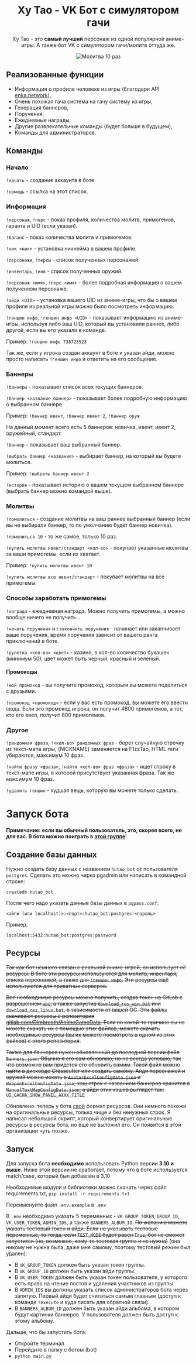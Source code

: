<h1 align="center">Ху Тао - VK Бот с симулятором гачи</h1>

<p align="center">Ху Тао - это <strong>самый лучший</strong> персонаж из одной популярной аниме-игры. А также бот VK с симулятором гачи/молитв оттуда же.</p>
<p align="center"><img alt="Молитва 10 раз" src="pictures/ten_wish_picture.png" /></p>

## Реализованные функции
- Информация о профиле человеке из игры (благодаря API [enka.network](https://enka.network/)),
- Очень похожая гача система на гачу систему из игры,
- Генерация баннеров,
- Поручения,
- Ежедневные награды,
- Другие развлекательные команды (будет больше в будущем),
- Команды для администраторов.

## Команды
### Начало
`!начать` - создание аккаунта в боте.

`!помощь` - ссылка на этот список.

### Информация
`!персонаж`, `!перс` - показ профиля, количества молитв, примогемов, гаранта и UID (если указан).

`!баланс` - показ количества молитв и примогемов.

`!ник <ник>` - установка никнейма в вашем профиле.

`!персонажи`, `!персы` - список полученных персонажей.

`!инвентарь`, `!инв` - список полученных оружий.

`!персонаж <имя>`, `!перс <имя>` - более подробная информация о вашем полученном персонаже.

`!айди <UID>` - установка вашего UID из аниме-игры, что бы о вашем профиле из реальной игры можно было посмотреть информацию.

`!геншин инфо`, `!геншин инфо <UID>` - показывает информацию из аниме-игры, используя либо ваш UID, который вы установили раннее, либо другой, если вы его указали в команде.

Пример: `!геншин инфо 738723523`

Так же, если у игрока создан аккаунт в боте и указан айди, можно просто написать `!геншин инфо` и ответить на его сообщение.

### Баннеры
`!баннеры` - показывает список всех текущих баннеров.

`!баннер <название баннер>` - показывает более подробную информацию о выбранном баннере.

Пример: `!баннер ивент`, `!баннер ивент 2`, `!баннер оруж`

На данный момент всего есть 5 баннеров: новичка, ивент, ивент 2, оружейный, стандарт.

`!баннер` - показывает ваш выбранный баннер.

`!выбрать баннер <название>` - выбирает баннер, на который вы будете молиться.

Пример: `!выбрать баннер ивент 2`

`!история` - показывает историю о вашем текущем выбранном баннере (выбрать баннер можно командой выше).

### Молитвы
`!помолиться` - создание молитвы на ваш раннее выбранный баннер (если вы не выбирали баннер, то по умолчанию будет баннер новичка).

`!помолиться 10` - то же самое, только 10 раз.

`!купить молитвы ивент/стандарт <кол-во>` - покупает указанные молитвы за ваши примогемы, если их хватает.

Пример: `!купить молитвы ивент 10`

`!купить молитвы все ивент/стандарт` - покупает молитвы на все примогемы.

### Способы заработать примогемы
`!награда` - ежедневная награда. Можно получить примогемы, а можно вообще ничего не получить...

`!начать поручения` и `!закончить поручения` - начинает или заканчивает ваше поручения, время поручения зависит от вашего ранга приключений в боте.

`!рулетка <кол-во> <цвет>` - казино, в кол-во количество букашек (минимум 50), цвет может быть черный, красный и зеленый.

#### Промокоды
`!мой промокод` - вы получите промокод, которым вы можете поделиться с друзьями.

`!промокод <промокод>` - если у вас есть промокод, вы можете его ввести сюда. Если это промокод игрока, он получит 4800 примогемов, а тот, кто его ввел, получит 800 примогемов.

### Другое
`!рандомная фраза`, `!<кол-во> рандомных фраз` - берет случайную строчку из текст-мапа игры, {NICKNAME} заменяется на F1zzTao, HTML теги убираются, максимум 10 фраз.

`!найти фразу <фраза>`, `!найти <кол-во> фраз <фраза>` - ищет строку в текст-мапе игры, в которой присутствует указанная фраза. Так же максимум 10 фраз.

`!удалить геншин` - худшая вещь, которую вы можете только сделать.

# Запуск бота
**Примечание: если вы обычный пользователь, это, скорее всего, не для вас. В бота можно поиграть в [этой группе](https://vk.com/public193964161)**!
## Создание базы данных
Нужно создать базу данных с названием `hutao_bot` от пользователя `postgres`.
Сделать это можно через pgadmin или написать в командной строке:
```
createdb hutao_bot
```

После чего надо указать данные базы данных в `pgpass.conf`:
```
<айпи (или localhost)>:<порт>:hutao_bot:postgres:<пароль>
```

Пример:
```
localhost:5432:hutao_bot:postgres:password
```

## Ресурсы
~~Так как бот немного связан с реальной аниме-игрой, он использует её ресурсы. В боте эти ресурсы используются для молитв, инвентаря, списка персонажей, а также для `!геншин инфо`. Эти ресурсы ещё используются для приватных серверов.~~

~~Все необходимые ресурсы можно получить, создав токен на GitLab с разрешением `api`, а также запустив `download_res_win.bat` или `download_res_linux.bat`, в зависимости от вашей ОС. Эти файлы скачивают ресурсы с репозитория [gitlab.com/Dimbreath/AnimeGameData](https://gitlab.com/Dimbreath/AnimeGameData). Если по какой-то причине вы не можете скачать их с помощью этих файлов, можете скачать необходимые ресурсы (вы их можете посмотреть в одном из этих файлов) с этого репозитория.~~

~~Также для баннеров нужен обновленный до последней версии файл `Banners.json`. Обычно я его сам обновляю, но не всегда успеваю, так что возможно вам придется его обновить самим. Такой файл можно найти в дискорде Grasscutter или создать самому. Айди персонажей и оружий можно искать в `AvatarExcelConfigData.json` и `WeaponExcelConfigData.json`, хэш строк с названием баннеров хранится в `ManualTextMapConfigData.json`, а айди этих хэшов выглядет так: `UI_GACHA_SHOW_PANEL_AXXX_TITLE`~~

Обновлено: теперь у бота [свой](https://github.com/we-love-hu-tao/HuTao-Bot/tree/main/bot/resources) формат ресурсов. Они немного похожи на оригинальные ресурсы, только чище и без ненужных строк. Я написал небольшой скрипт, который конвертирует оригинальные ресурсы в ресурсы бота, но ещё не выложил его. Он появится в этой организации чуть позже.
## Запуск
Для запуска бота **необходимо** использовать Python версии **3.10 и выше**. Ниже этой версии не сработает, потому что в боте используется match/case, который был добавлен в 3.10

Необходимые модули и библиотеки можно скачать через файл requirements.txt, `pip install -r requirements.txt`

Переименуйте файл `.env.example` в `.env`

В `.env` необходимо указать 5 переменных - `VK_GROUP_TOKEN`, `GROUP_ID`, `VK_USER_TOKEN`, `ADMIN_IDS`, а также `BANNERS_ALBUM_ID`. ~~По желанию можете указать тестовый токен и айди. Если не указывать тестовые переменные, то тогда, если `TEST_MODE` будет равен `True`, бот не сможет запустится (но, возможно, кому-то тестовая группа и не нужна)~~ (она никому не нужна была, даже мне самому, поэтому тестовый режим был удален):
- В `VK_GROUP_TOKEN` должен быть указан токен группы.
- В `VK_GROUP_ID` должен быть указан айди группы.
- В `VK_USER_TOKEN` должен быть указан токен пользователя, у которого есть права на чтение постов и удаления участников из группы.
- В `ADMIN_IDS` вы должны указать список администраторов бота через запятую. Первый айди будет считаться самым главным (доступ к команде `!execute` и куда писать для обратной связи).
- В `BANNERS_ALBUM_ID` должен быть указан айди альбома, в котором будут картинки баннеров. У пользователя должен быть доступ к этому альбому.

Дальше, что бы запустить бота:
- Откройте терминал
- Перейдите в папку с ботом (bot)
- `python main.py`
